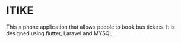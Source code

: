 # ITIKE

This a phone application that allows people to book bus tickets.
It is designed using flutter, Laravel and MYSQL.
